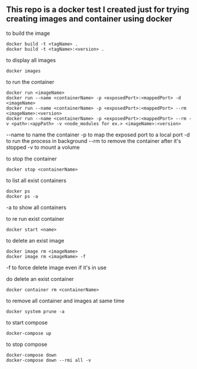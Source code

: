 ## This repo is a docker test I created just for trying creating images and container using docker

to build the image

```
docker build -t <tagName> .
docker build -t <tagName>:<version> .
```

to display all images

```
docker images
```

to run the container

```
docker run <imageName>
docker run --name <containerName> -p <exposedPort>:<mappedPort> -d <imageName>
docker run --name <containerName> -p <exposedPort>:<mappedPort> --rm <imageName>:<version>
docker run --name <containerName> -p <exposedPort>:<mappedPort> --rm -v <path>:<appPath> -v <node_modules for ex.> <imageName>:<version>
```

--name to name the container
-p to map the exposed port to a local port
-d to run the process in background
--rm to remove the container after it's stopped
-v to mount a volume

to stop the container

```
docker stop <containerName>
```

to list all exist containers

```
docker ps
docker ps -a
```

-a to show all containers

to re run exist container

```
docker start <name>
```

to delete an exist image

```
docker image rm <imageName>
docker image rm <imageName> -f
```

-f to force delete image even if it's in use

do delete an exist container

```
docker container rm <containerName>
```

to remove all container and images at same time

```
docker system prune -a
```

to start compose

```
docker-compose up
```

to stop compose

```
docker-compose down
docker-compose down --rmi all -v
```
